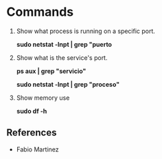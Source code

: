 # Commands

1. Show what process is running on a specific port.

    **sudo netstat -lnpt | grep "puerto**
    
2. Show what is the service's port.

    **ps aux | grep "servicio"**
    
    **sudo netstat -lnpt | grep "proceso"**

3. Show memory use

   **sudo df -h**


## References
- Fabio Martinez
 
